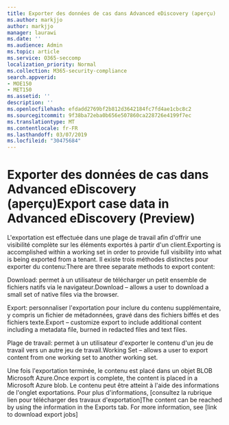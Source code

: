 ```yaml
---
title: Exporter des données de cas dans Advanced eDiscovery (aperçu)
ms.author: markjjo
author: markjjo
manager: laurawi
ms.date: ''
ms.audience: Admin
ms.topic: article
ms.service: O365-seccomp
localization_priority: Normal
ms.collection: M365-security-compliance
search.appverid:
- MOE150
- MET150
ms.assetid: ''
description: ''
ms.openlocfilehash: efdadd2769bf2b812d3642184fc7fd4ae1cbc8c2
ms.sourcegitcommit: 9f38ba72eba0b656e507860ca228726e4199f7ec
ms.translationtype: MT
ms.contentlocale: fr-FR
ms.lasthandoff: 03/07/2019
ms.locfileid: "30475684"
---
```

# <a name="export-case-data-in-advanced-ediscovery-preview"></a><span data-ttu-id="04746-102">Exporter des données de cas dans Advanced eDiscovery (aperçu)</span><span class="sxs-lookup"><span data-stu-id="04746-102">Export case data in Advanced eDiscovery (Preview)</span></span>

<span data-ttu-id="04746-103">L'exportation est effectuée dans une plage de travail afin d'offrir une visibilité complète sur les éléments exportés à partir d'un client.</span><span class="sxs-lookup"><span data-stu-id="04746-103">Exporting is accomplished within a working set in order to provide full visibility into what is being exported from a tenant.</span></span> <span data-ttu-id="04746-104">Il existe trois méthodes distinctes pour exporter du contenu:</span><span class="sxs-lookup"><span data-stu-id="04746-104">There are three separate methods to export content:</span></span>

<span data-ttu-id="04746-105">Download: permet à un utilisateur de télécharger un petit ensemble de fichiers natifs via le navigateur.</span><span class="sxs-lookup"><span data-stu-id="04746-105">Download – allows a user to download a small set of native files via the browser.</span></span>

<span data-ttu-id="04746-106">Export: personnaliser l'exportation pour inclure du contenu supplémentaire, y compris un fichier de métadonnées, gravé dans des fichiers biffés et des fichiers texte.</span><span class="sxs-lookup"><span data-stu-id="04746-106">Export – customize export to include additional content including a metadata file, burned in redacted files and text files.</span></span>

<span data-ttu-id="04746-107">Plage de travail: permet à un utilisateur d'exporter le contenu d'un jeu de travail vers un autre jeu de travail.</span><span class="sxs-lookup"><span data-stu-id="04746-107">Working Set – allows a user to export content from one working set to another working set.</span></span>

<span data-ttu-id="04746-108">Une fois l'exportation terminée, le contenu est placé dans un objet BLOB Microsoft Azure.</span><span class="sxs-lookup"><span data-stu-id="04746-108">Once export is complete, the content is placed in a Microsoft Azure blob.</span></span> <span data-ttu-id="04746-109">Le contenu peut être atteint à l'aide des informations de l'onglet exportations. Pour plus d'informations, \[consultez la rubrique lien pour télécharger des travaux d'exportation\]</span><span class="sxs-lookup"><span data-stu-id="04746-109">The content can be reached by using the information in the Exports tab. For more information, see \[link to download export jobs\]</span></span>